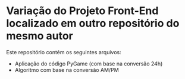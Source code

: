 <h1>Variação do Projeto Front-End localizado em outro repositório do mesmo autor</h1>
<p>
  Este repositório contém os seguintes arquivos:
  <ul>
    <li>Aplicação do código PyGame (com base na conversão 24h)</li>
    <li>Algoritmo com base na conversão AM/PM</li>
  </ul>
</p>

